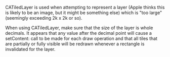 CATiledLayer is used when attempting to represent a layer (Apple thinks this is likely to be an image, but it might be something else) which is "too large" (seemingly exceeding 2k x 2k or so).  

When using CATiledLayer, make sure that the size of the layer is whole decimals.   It appears that any value after the decimal point will cause a setContent: call to be made for each draw operation and that all tiles that are partially or fully visible will be redrawn whenever a rectangle is invalidated for the layer.
